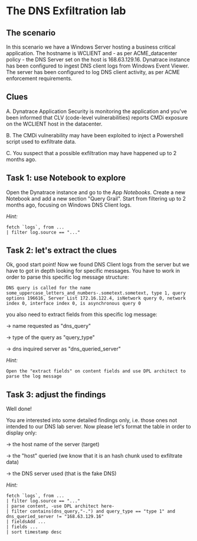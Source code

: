 # The DNS Exfiltration lab

## The scenario
In this scenario we have a Windows Server hosting a business critical application.
The hostname is WCLIENT and - as per ACME_datacenter policy - the DNS Server set on the host is 168.63.129.16.
Dynatrace instance has been configured to ingest DNS client logs from Windows Event Viewer.
The server has been configured to log DNS client activity, as per ACME enforcement requirements.

## Clues
A. Dynatrace Application Security is monitoring the application and you've been informed that CLV
(code-level vulnerabilities) reports CMDi exposure on the WCLIENT host in the datacenter.

B. The CMDi vulnerability may have been exploited to inject a Powershell script used to exfiltrate data.

C. You suspect that a possible exfiltration may have happened up to 2 months ago. 

## Task 1: use Notebook to explore 
Open the Dynatrace instance and go to the App *Notebooks*.
Create a new Notebook and add a new section "Query Grail".
Start from filtering up to 2 months ago, focusing on Windows DNS Client logs.

*Hint:*
```
fetch `logs`, from ...
| filter log.source == "..."
```

## Task 2: let's extract the clues
Ok, good start point!
Now we found DNS Client logs from the server but we have to got in depth looking for specific messages.
You have to work in order to parse this specific log message structure:

```
DNS query is called for the name some_uppercase_letters_and_numbers-.sometext.sometext, type 1, query options 196616, Server List 172.16.122.4, isNetwork query 0, network index 0, interface index 0, is asynchronous query 0
```
you also need to extract fields from this specific log message:

-> name requested as "dns_query"

-> type of the query as "query_type"

-> dns inquired server as "dns_queried_server"

*Hint:*
```
Open the "extract fields" on content fields and use DPL architect to parse the log message
```

## Task 3: adjust the findings
Well done!

You are interested into some detailed findings only, i.e. those ones not intended to our 
DNS lab server. Now please let's format the table in order to display only:

-> the host name of the server (target)

-> the "host" queried (we know that it is an hash chunk used to exfiltrate data)

-> the DNS server used (that is the fake DNS)

*Hint:*
```
fetch `logs`, from ...
| filter log.source == "..."
| parse content, -use DPL architect here-
| filter contains(dns_query,"-.") and query_type == "type 1" and dns_queried_server != "168.63.129.16"
| fieldsAdd ...
| fields ...
| sort timestamp desc
```